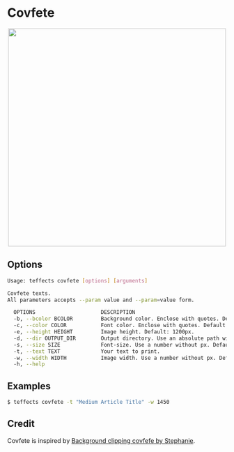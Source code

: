 # Covfete

<p align="center">
<img width="500" src="https://raw.githubusercontent.com/shinokada/teffects/main/images/covfete.png" />
</p>

## Options

```sh
Usage: teffects covfete [options] [arguments]

Covfete texts.
All parameters accepts --param value and --param=value form.

  OPTIONS                     DESCRIPTION
  -b, --bcolor BCOLOR         Background color. Enclose with quotes. Default: #ab3428
  -c, --color COLOR           Font color. Enclose with quotes. Default: #f49e4c
  -e, --height HEIGHT         Image height. Default: 1200px.
  -d, --dir OUTPUT_DIR        Output directory. Use an absolute path without a trailing slash. Default: teffects/outputs dir.
  -s, --size SIZE             Font-size. Use a number without px. Default: 120px in vw.
  -t, --text TEXT             Your text to print.
  -w, --width WIDTH           Image width. Use a number without px. Default: 1600px.
  -h, --help  
```

## Examples

```sh
$ teffects covfete -t "Medium Article Title" -w 1450
```

## Credit

Covfete is inspired by [Background clipping covfefe by Stephanie](https://codepen.io/ramenhog/pen/VboyrL).